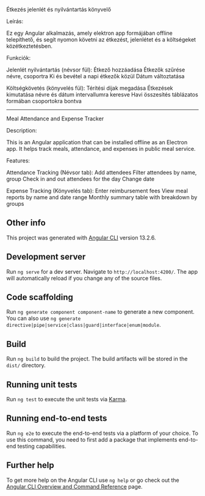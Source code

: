 Étkezés jelenlét és nyilvántartás könyvelő

Leírás:

Ez egy Angular alkalmazás, amely elektron app formájában offline telepíthető, és segít nyomon követni az étkezést, jelenlétet és a költségeket közétkeztetésben.


Funkciók:

Jelenlét nyilvántartás (névsor fül):
  Étkező hozzáadása
  Étkezők szűrése névre, csoportra
  Ki és bevétel a napi étkezők közül
  Dátum változtatása
  
  
Költségkövetés (könyvelés fül):
  Térítési dijak megadása
  Étkezések kimutatása névre és dátum intervallumra keresve
  Havi összesítés táblázatos formában csoportokra bontva
  
-------------------------------------------------------------------------
Meal Attendance and Expense Tracker

Description:

This is an Angular application that can be installed offline as an Electron app. It helps track meals, attendance, and expenses in public meal service.

Features:

Attendance Tracking (Névsor tab):
  Add attendees
  Filter attendees by name, group
  Check in and out attendees for the day
  Change date
  
Expense Tracking (Könyvelés tab):
  Enter reimbursement fees
  View meal reports by name and date range
  Monthly summary table with breakdown by groups

## Other info
This project was generated with [Angular CLI](https://github.com/angular/angular-cli) version 13.2.6.

## Development server

Run `ng serve` for a dev server. Navigate to `http://localhost:4200/`. The app will automatically reload if you change any of the source files.

## Code scaffolding

Run `ng generate component component-name` to generate a new component. You can also use `ng generate directive|pipe|service|class|guard|interface|enum|module`.

## Build

Run `ng build` to build the project. The build artifacts will be stored in the `dist/` directory.

## Running unit tests

Run `ng test` to execute the unit tests via [Karma](https://karma-runner.github.io).

## Running end-to-end tests

Run `ng e2e` to execute the end-to-end tests via a platform of your choice. To use this command, you need to first add a package that implements end-to-end testing capabilities.

## Further help

To get more help on the Angular CLI use `ng help` or go check out the [Angular CLI Overview and Command Reference](https://angular.io/cli) page.
